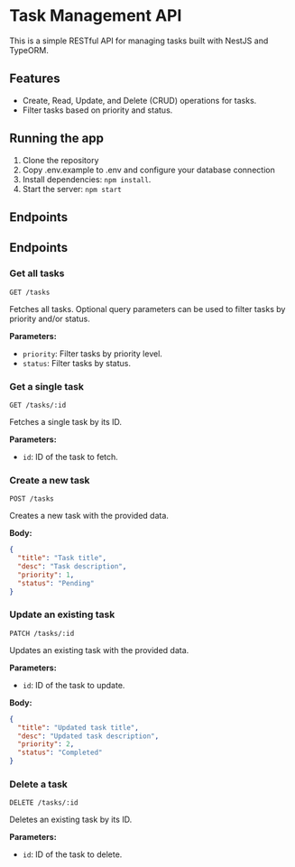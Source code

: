 # Task Management API

This is a simple RESTful API for managing tasks built with NestJS and TypeORM.

## Features

- Create, Read, Update, and Delete (CRUD) operations for tasks.
- Filter tasks based on priority and status.

## Running the app
  1. Clone the repository
  2. Copy .env.example to .env and configure your database connection
  3. Install dependencies: `npm install`.
  4. Start the server: `npm start`

## Endpoints

## Endpoints

### Get all tasks

```http
GET /tasks
```

Fetches all tasks. Optional query parameters can be used to filter tasks by priority and/or status.

**Parameters:**

- `priority`: Filter tasks by priority level.
- `status`: Filter tasks by status.

### Get a single task

```http
GET /tasks/:id
```

Fetches a single task by its ID.

**Parameters:**

- `id`: ID of the task to fetch.

### Create a new task

```http
POST /tasks
```

Creates a new task with the provided data.

**Body:**

```json
{
  "title": "Task title",
  "desc": "Task description",
  "priority": 1,
  "status": "Pending"
}
```

### Update an existing task

```http
PATCH /tasks/:id
```

Updates an existing task with the provided data.

**Parameters:**

- `id`: ID of the task to update.

**Body:**

```json
{
  "title": "Updated task title",
  "desc": "Updated task description",
  "priority": 2,
  "status": "Completed"
}
```

### Delete a task

```http
DELETE /tasks/:id
```

Deletes an existing task by its ID.

**Parameters:**

- `id`: ID of the task to delete.
